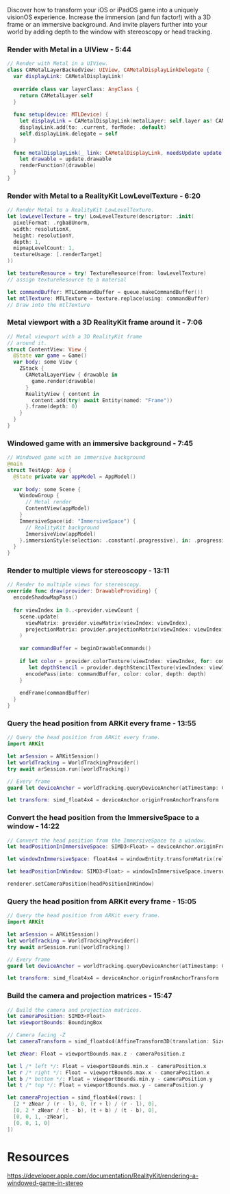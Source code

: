 Discover how to transform your iOS or iPadOS game into a uniquely visionOS experience. Increase the immersion (and fun factor!) with a 3D frame or an immersive background. And invite players further into your world by adding depth to the window with stereoscopy or head tracking.

### Render with Metal in a UIView - 5:44
```swift
// Render with Metal in a UIView.
class CAMetalLayerBackedView: UIView, CAMetalDisplayLinkDelegate {
  var displayLink: CAMetalDisplayLink!
  
  override class var layerClass: AnyClass {
    return CAMetalLayer.self
  }
  
  func setup(device: MTLDevice) {
    let displayLink = CAMetalDisplayLink(metalLayer: self.layer as! CAMetalLayer)
    displayLink.add(to: .current, forMode: .default)
    self.displayLink.delegate = self
  }
  
  func metalDisplayLink(_ link: CAMetalDisplayLink, needsUpdate update: CAMetalDisplayLink.Update) {
    let drawable = update.drawable
    renderFunction?(drawable)
  }
}
```

### Render with Metal to a RealityKit LowLevelTexture - 6:20
```swift
// Render Metal to a RealityKit LowLevelTexture.
let lowLevelTexture = try! LowLevelTexture(descriptor: .init(
  pixelFormat: .rgba8Unorm,
  width: resolutionX,
  height: resolutionY,
  depth: 1,
  mipmapLevelCount: 1,
  textureUsage: [.renderTarget]
))

let textureResource = try! TextureResource(from: lowLevelTexture)
// assign textureResource to a material

let commandBuffer: MTLCommandBuffer = queue.makeCommandBuffer()!
let mtlTexture: MTLTexture = texture.replace(using: commandBuffer)
// Draw into the mtlTexture
```

### Metal viewport with a 3D RealityKit frame around it - 7:06
```swift
// Metal viewport with a 3D RealityKit frame
// around it.
struct ContentView: View {
  @State var game = Game()
  var body: some View {
    ZStack {
      CAMetalLayerView { drawable in
        game.render(drawable)
      }
      RealityView { content in
        content.add(try! await Entity(named: "Frame"))
      }.frame(depth: 0)
    }
  }
}
```

### Windowed game with an immersive background - 7:45
```swift
// Windowed game with an immersive background
@main
struct TestApp: App {
  @State private var appModel = AppModel()
  
  var body: some Scene {
    WindowGroup {
      // Metal render
      ContentView(appModel)
    }
    ImmersiveSpace(id: "ImmersiveSpace") {
      // RealityKit background
      ImmersiveView(appModel)
    }.immersionStyle(selection: .constant(.progressive), in: .progressive)
  }
}
```

### Render to multiple views for stereoscopy - 13:11
```swift
// Render to multiple views for stereoscopy.
override func draw(provider: DrawableProviding) {
  encodeShadowMapPass()
  
  for viewIndex in 0..<provider.viewCount {
    scene.update(
      viewMatrix: provider.viewMatrix(viewIndex: viewIndex),
      projectionMatrix: provider.projectionMatrix(viewIndex: viewIndex)
    )
    
    var commandBuffer = beginDrawableCommands()
    
    if let color = provider.colorTexture(viewIndex: viewIndex, for: commandBuffer),
       let depthStencil = provider.depthStencilTexture(viewIndex: viewIndex, for: commandBuffer) {
      encodePass(into: commandBuffer, color: color, depth: depth)
    }
    
    endFrame(commandBuffer)
  }
}
```

### Query the head position from ARKit every frame - 13:55
```swift
// Query the head position from ARKit every frame.
import ARKit

let arSession = ARKitSession()
let worldTracking = WorldTrackingProvider()
try await arSession.run([worldTracking])

// Every frame
guard let deviceAnchor = worldTracking.queryDeviceAnchor(atTimestamp: CACurrentMediaTime() + presentationTime) else { return }

let transform: simd_float4x4 = deviceAnchor.originFromAnchorTransform
```

### Convert the head position from the ImmersiveSpace to a window - 14:22
```swift
// Convert the head position from the ImmersiveSpace to a window.
let headPositionInImmersiveSpace: SIMD3<Float> = deviceAnchor.originFromAnchorTransform.position

let windowInImmersiveSpace: float4x4 = windowEntity.transformMatrix(relativeTo: .immersiveSpace)

let headPositionInWindow: SIMD3<Float> = windowInImmersiveSpace.inverse.transform(headPositionInImmersiveSpace)

renderer.setCameraPosition(headPositionInWindow)
```

### Query the head position from ARKit every frame - 15:05
```swift
// Query the head position from ARKit every frame.
import ARKit

let arSession = ARKitSession()
let worldTracking = WorldTrackingProvider()
try await arSession.run([worldTracking])

// Every frame
guard let deviceAnchor = worldTracking.queryDeviceAnchor(atTimestamp: CACurrentMediaTime() + presentationTime) else { return }

let transform: simd_float4x4 = deviceAnchor.originFromAnchorTransform
```

### Build the camera and projection matrices - 15:47
```swift
// Build the camera and projection matrices.
let cameraPosition: SIMD3<Float>
let viewportBounds: BoundingBox

// Camera facing -Z
let cameraTransform = simd_float4x4(AffineTransform3D(translation: Size3D(cameraPosition)))

let zNear: Float = viewportBounds.max.z - cameraPosition.z

let l /* left */: Float = viewportBounds.min.x - cameraPosition.x
let r /* right */: Float = viewportBounds.max.x - cameraPosition.x
let b /* bottom */: Float = viewportBounds.min.y - cameraPosition.y
let t /* top */: Float = viewportBounds.max.y - cameraPosition.y

let cameraProjection = simd_float4x4(rows: [
  [2 * zNear / (r - l), 0, (r + l) / (r - l), 0],
  [0, 2 * zNear / (t - b), (t + b) / (t - b), 0],
  [0, 0, 1, -zNear],
  [0, 0, 1, 0]
])
```

# Resources
https://developer.apple.com/documentation/RealityKit/rendering-a-windowed-game-in-stereo
